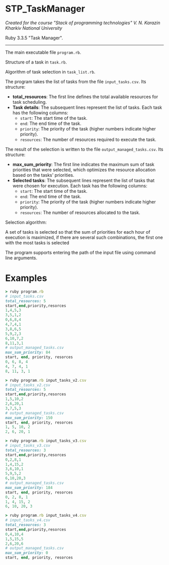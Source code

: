 # STP_TaskManager

_Created for the course "Stack of programming technologies" V. N. Karazin Kharkiv National University_

Ruby 3.3.5 "Task Manager".

---

The main executable file `program.rb`.

Structure of a task in `task.rb`.

Algorithm of task selection in `task_list.rb`.

The program takes the list of tasks from the file `input_tasks.csv`.
Its structure:
- **total_resources**: The first line defines the total available resources for task scheduling.
- **Task details**: The subsequent lines represent the list of tasks. Each task has the following columns:
  - `start`: The start time of the task.
  - `end`: The end time of the task.
  - `priority`: The priority of the task (higher numbers indicate higher priority).
  - `resources`: The number of resources required to execute the task.

The result of the selection is written to the file `output_managed_tasks.csv`.
Its structure:
- **max_sum_priority**: The first line indicates the maximum sum of task priorities that were selected, which optimizes the resource allocation based on the tasks' priorities.
- **Selected tasks**: The subsequent lines represent the list of tasks that were chosen for execution. Each task has the following columns:
  - `start`: The start time of the task.
  - `end`: The end time of the task.
  - `priority`: The priority of the task (higher numbers indicate higher priority).
  - `resources`: The number of resources allocated to the task.

Selection algorithm:

A set of tasks is selected so that the sum of priorities for each hour of execution is maximized, if there are several such combinations, the first one with the most tasks is selected

The program supports entering the path of the input file using command line arguments.

# Examples

```ruby
> ruby program.rb
# input_tasks.csv
total_resources: 5
start,end,priority,resorces
1,4,5,3
3,5,1,2
0,6,8,4
4,7,4,1
3,8,6,5
5,9,2,3
6,10,7,2
8,11,3,1
# output_managed_tasks.csv
max_sum_priority: 84
start, end, priority, resorces
0, 6, 8, 4
4, 7, 4, 1
8, 11, 3, 1

> ruby program.rb input_tasks_v2.csv
# input_tasks_v2.csv
total_resources: 5
start,end,priority,resorces
1,5,10,2
2,6,20,1
3,7,5,3
# output_managed_tasks.csv
max_sum_priority: 150
start, end, priority, resorces
1, 5, 10, 2
2, 6, 20, 1

> ruby program.rb input_tasks_v3.csv
# input_tasks_v3.csv
total_resources: 3
start,end,priority,resorces
0,2,8,1
1,4,15,2
3,6,10,1
5,9,5,2
6,10,20,3
# output_managed_tasks.csv
max_sum_priority: 184
start, end, priority, resorces
0, 2, 8, 1
1, 4, 15, 2
6, 10, 20, 3

> ruby program.rb input_tasks_v4.csv
# input_tasks_v4.csv
total_resources: 3
start,end,priority,resorces
0,4,10,4
1,5,15,5
2,6,20,6
# output_managed_tasks.csv
max_sum_priority: 0
start, end, priority, resorces


```
